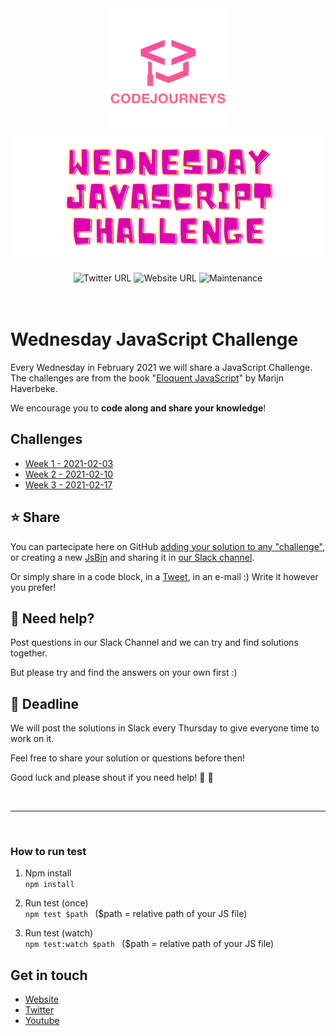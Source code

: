 <div align="center">
 <img src="imgs/logo.png" alt="CodeJourneys Logo" />
  <br />
  <img src="imgs/wjc.png" alt="Wednesday JavaScript Challenge Logo" />
  <br />
  <br />
  <img alt="Twitter URL" src="https://img.shields.io/twitter/url?color=blue&label=Twitter&style=for-the-badge&url=https%3A%2F%2Ftwitter.com%2Fcodejourneys">
  <img alt="Website URL" src="https://img.shields.io/twitter/url?color=blue&label=WEBSITE&style=for-the-badge&url=https%3A%2F%2Fcodejourneys.org">
  <img alt="Maintenance" src="https://img.shields.io/maintenance/yes/2021?style=for-the-badge">
</div>

<br />
<br />

# Wednesday JavaScript Challenge

Every Wednesday in February 2021 we will share a JavaScript Challenge. <br />
The challenges are from the book "[Eloquent JavaScript](https://eloquentjavascript.net/)" by Marijn Haverbeke.

We encourage you to **code along and share your knowledge**!

## Challenges

- [Week 1 - 2021-02-03](./challenges/2021-02-03/README.md)
- [Week 2 - 2021-02-10](./challenges/2021-02-10/README.md)
- [Week 3 - 2021-02-17](./challenges/2021-02-17/README.md)

## :star: Share

You can partecipate here on GitHub [adding your solution to any "challenge"](./challenges/how-to.md), or creating a new [JsBin](https://jsbin.com/?html,output) and sharing it in [our Slack channel](https://codejourneys.org/join-us/).

Or simply share in a code block, in a [Tweet](https://codejourneys.org), in an e-mail :) Write it however you prefer!

## :pray: Need help?

Post questions in our Slack Channel and we can try and find solutions together.

But please try and find the answers on your own first :)

## :calendar: Deadline

We will post the solutions in Slack every Thursday to give everyone time to work on it.

Feel free to share your solution or questions before then!

Good luck and please shout if you need help! :dancer: :tada:

<br >
<hr /> 
<br >

### How to run test

1. Npm install <br />
   `npm install`

2. Run test (once) <br />
   `npm test $path ` ($path = relative path of your JS file)

3. Run test (watch) <br />
   `npm test:watch $path ` ($path = relative path of your JS file)

## Get in touch

- [Website](https://codejourneys.org)
- [Twitter](https://twitter.com/codejourneys)
- [Youtube](https://www.youtube.com/channel/UCERImYb7mm2_0txhQyXhVqA)

